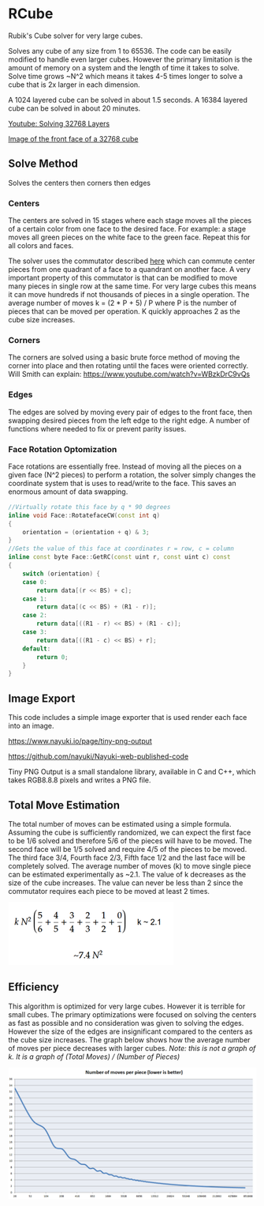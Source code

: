 # RCube

Rubik's Cube solver for very large cubes.  

Solves any cube of any size from 1 to 65536. The code can be easily modified to handle even larger cubes. However the primary limitation is the amount of memory on a system and the length of time it takes to solve.
Solve time grows ~N^2 which means it takes 4-5 times longer to solve a cube that is 2x larger in each dimension. 

A 1024 layered cube can be solved in about 1.5 seconds.
A 16384 layered cube can be solved in about 20 minutes.

[Youtube: Solving 32768 Layers](https://www.youtube.com/watch?v=xOJtLb_rPVg)

[Image of the front face of a 32768 cube](https://www.easyzoom.com/image/146053)

## Solve Method
Solves the centers then corners then edges

### Centers
The centers are solved in 15 stages where each stage moves all the pieces of a certain color from one face to the desired face. For example: a stage moves all green pieces on the white face to the green face. Repeat this for all colors and faces.

The solver uses the commutator described [here](https://www.jaapsch.net/puzzles/cube7.htm) which can commute center pieces from one quadrant of a face to a quandrant on another face. A very important property of this commutator is that can be modified to move many pieces in single row at the same time. For very large cubes this means it can move hundreds if not thousands of pieces in a single operation. The average number of moves k = (2 * P + 5) / P where P is the number of pieces that can be moved per operation. K quickly approaches 2 as the cube size increases.

### Corners
The corners are solved using a basic brute force method of moving the corner into place and then rotating until the faces were oriented correctly. Will Smith can explain: https://www.youtube.com/watch?v=WBzkDrC9vQs

### Edges
The edges are solved by moving every pair of edges to the front face, then swapping desired pieces from the left edge to the right edge. A number of functions where needed to fix or prevent parity issues. 

### Face Rotation Optomization
Face rotations are essentially free.  Instead of moving all the pieces on a given face (N^2 pieces) to perform a rotation, the solver simply changes the coordinate system that is uses to read/write to the face.  This saves an enormous amount of data swapping. 

```c++
//Virtually rotate this face by q * 90 degrees 
inline void Face::RotatefaceCW(const int q)
{
	orientation = (orientation + q) & 3;
}
//Gets the value of this face at coordinates r = row, c = column
inline const byte Face::GetRC(const uint r, const uint c) const
{
	switch (orientation) {
	case 0:
		return data[(r << BS) + c];
	case 1:
		return data[(c << BS) + (R1 - r)];
	case 2:
		return data[((R1 - r) << BS) + (R1 - c)];
	case 3:
		return data[((R1 - c) << BS) + r];
	default:
		return 0;
	}
}
```

## Image Export
This code includes a simple image exporter that is used render each face into an image. 

https://www.nayuki.io/page/tiny-png-output

https://github.com/nayuki/Nayuki-web-published-code

Tiny PNG Output is a small standalone library, available in C and C++, which takes RGB8.8.8 pixels and writes a PNG file.

## Total Move Estimation
The total number of moves can be estimated using a simple formula. Assuming the cube is sufficiently randomized, we can expect the first face to be 1/6 solved and therefore 5/6 of the pieces will have to be moved. The second face will be 1/5 solved and require 4/5 of the pieces to be moved. The third face 3/4, Fourth face 2/3, Fifth face 1/2 and the last face will be completely solved. The average number of moves (k) to move single piece can be estimated experimentally as ~2.1. The value of k decreases as the size of the cube increases. The value can never be less than 2 since the commutator requires each piece to be moved at least 2 times.

![](RCube/Images/MoveEstimate.PNG)

## Efficiency 
This algorithm is optimized for very large cubes. However it is terrible for small cubes. The primary optimizations were focused on solving the centers as fast as possible and no consideration was given to solving the edges. However the size of the edges are insignificant compared to the centers as the cube size increases. The graph below shows how the average number of moves per piece decreases with larger cubes. *Note: this is not a graph of k. It is a graph of (Total Moves) / (Number of Pieces)*


![](RCube/Images/MovesPerPiece.PNG)

